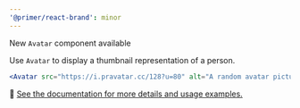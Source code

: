 ```yaml
---
'@primer/react-brand': minor
---
```


New `Avatar` component available

Use `Avatar` to display a thumbnail representation of a person.


  ```jsx
  <Avatar src="https://i.pravatar.cc/128?u=80" alt="A random avatar picture" />
  ```

  :link: [See the documentation for more details and usage examples.](https://primer.style/brand/components/Avatar)
